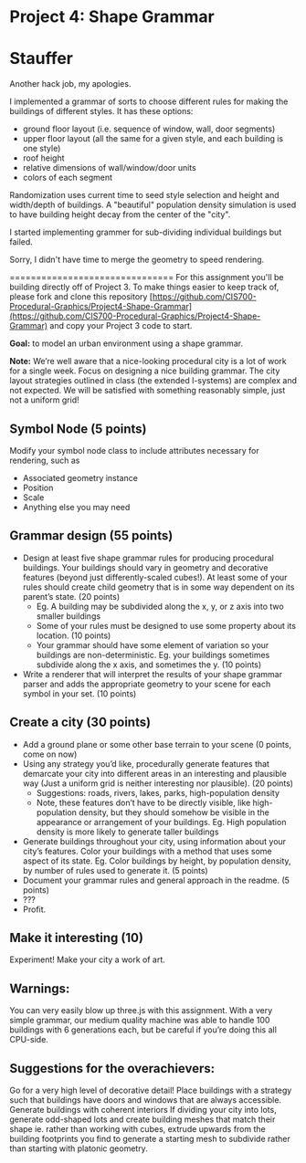
# Project 4: Shape Grammar

# Stauffer

Another hack job, my apologies. 

I implemented a grammar of sorts to choose different rules for making the buildings of different styles. It has these options:

- ground floor layout (i.e. sequence of window, wall, door segments)
- upper floor layout (all the same for a given style, and each building is one style)
- roof height
- relative dimensions of wall/window/door units
- colors of each segment

Randomization uses current time to seed style selection and height and width/depth of buildings.
A "beautiful" population density simulation is used to have building height decay from the center of the "city".

I started implementing grammer for sub-dividing individual buildings but failed.

Sorry, I didn't have time to merge the geometry to speed rendering.



===============================
For this assignment you'll be building directly off of Project 3. To make things easier to keep track of, please fork and clone this repository [https://github.com/CIS700-Procedural-Graphics/Project4-Shape-Grammar](https://github.com/CIS700-Procedural-Graphics/Project4-Shape-Grammar) and copy your Project 3 code to start.

**Goal:** to model an urban environment using a shape grammar. 

**Note:** We’re well aware that a nice-looking procedural city is a lot of work for a single week. Focus on designing a nice building grammar. The city layout strategies outlined in class (the extended l-systems) are complex and not expected. We will be satisfied with something reasonably simple, just not a uniform grid!

## Symbol Node (5 points)
Modify your symbol node class to include attributes necessary for rendering, such as
- Associated geometry instance
- Position
- Scale 
- Anything else you may need

## Grammar design (55 points)
- Design at least five shape grammar rules for producing procedural buildings. Your buildings should vary in geometry and decorative features (beyond just differently-scaled cubes!). At least some of your rules should create child geometry that is in some way dependent on its parent’s state. (20 points)
    - Eg. A building may be subdivided along the x, y, or z axis into two smaller buildings
    - Some of your rules must be designed to use some property about its location. (10 points)
    - Your grammar should have some element of variation so your buildings are non-deterministic.  Eg. your buildings sometimes subdivide along the x axis, and sometimes the y. (10 points)   
- Write a renderer that will interpret the results of your shape grammar parser and adds the appropriate geometry to your scene for each symbol in your set. (10 points)

## Create a city (30 points)
- Add a ground plane or some other base terrain to your scene (0 points, come on now)
- Using any strategy you’d like, procedurally generate features that demarcate your city into different areas in an interesting and plausible way (Just a uniform grid is neither interesting nor plausible). (20 points)
    - Suggestions: roads, rivers, lakes, parks, high-population density
    - Note, these features don’t have to be directly visible, like high-population density, but they should somehow be visible in the appearance or arrangement of your buildings. Eg. High population density is more likely to generate taller buildings
- Generate buildings throughout your city, using information about your city’s features. Color your buildings with a method that uses some aspect of its state. Eg. Color buildings by height, by population density, by number of rules used to generate it. (5 points)
- Document your grammar rules and general approach in the readme. (5 points)
- ???
- Profit.

## Make it interesting (10)
Experiment! Make your city a work of art.


## Warnings:
You can very easily blow up three.js with this assignment. With a very simple grammar, our medium quality machine was able to handle 100 buildings with 6 generations each, but be careful if you’re doing this all CPU-side.

## Suggestions for the overachievers:
Go for a very high level of decorative detail!
Place buildings with a strategy such that buildings have doors and windows that are always accessible.
Generate buildings with coherent interiors
If dividing your city into lots, generate odd-shaped lots and create building meshes that match their shape ie. rather than working with cubes, extrude upwards from the building footprints you find to generate a starting mesh to subdivide rather than starting with platonic geometry.
